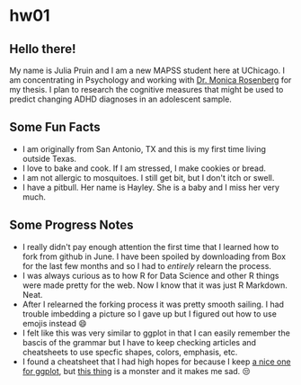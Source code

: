# hw01
## Hello there! 

My name is Julia Pruin and I am a new MAPSS student here at UChicago. I am concentrating in Psychology and working with [Dr. Monica Rosenberg](https://psychology.uchicago.edu/directory/monica-rosenberg) for my thesis. I plan to research the cognitive measures that might be used to predict changing ADHD diagnoses in an adolescent sample. 

## Some Fun Facts

 - I am originally from San Antonio, TX and this is my first time living outside Texas.
 - I love to bake and cook. If I am stressed, I make cookies or bread.
 - I am not allergic to mosquitoes. I still get bit, but I don't itch or swell.
 - I have a pitbull. Her name is Hayley. She is a baby and I miss her very much.

## Some Progress Notes
 - I really didn't pay enough attention the first time that I learned how to fork from github in June. I have been spoiled by downloading from Box for the last few months and so I had to *entirely* relearn the process.
 - I was always curious as to how R for Data Science and other R things were made pretty for the web. Now I know that it was just R Markdown. Neat.
 - After I relearned the forking process it was pretty smooth sailing. I had trouble imbedding a picture so I gave up but I figured out how to use emojis instead :smile:
 - I felt like this was very similar to ggplot in that I can easily remember the bascis of the grammar but I have to keep checking articles and cheatsheets to use specfic shapes, colors, emphasis, etc.
 - I found a cheatsheet that I had high hopes for because I keep [a nice one for ggplot](https://rstudio.com/wp-content/uploads/2015/03/ggplot2-cheatsheet.pdf), but [this thing](https://rstudio.com/wp-content/uploads/2016/03/rmarkdown-cheatsheet-2.0.pdf?_ga=2.40532778.94379362.1601512842-120555137.1591728115) is a monster and it makes me sad. :unamused: